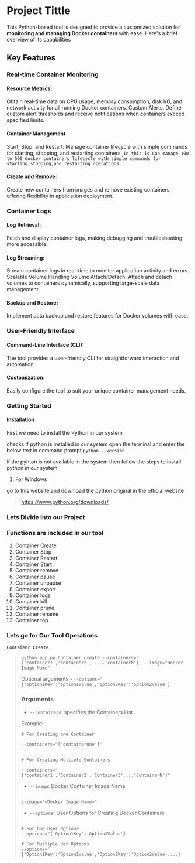 # Project Tittle

This Python-based tool is designed to provide a customized solution for **monitoring and managing Docker containers** with ease. Here's a brief overview of its capabilities

## Key Features

### Real-time Container Monitoring
#### Resource Metrics: 
Obtain real-time data on CPU usage, memory consumption, disk I/O, and network activity for all running Docker containers.
Custom Alerts: Define custom alert thresholds and receive notifications when containers exceed specified limits.
#### Container Management
Start, Stop, and Restart: Manage container lifecycle with simple commands for starting, stopping, and restarting containers.
` In this is Can manage 100 to 500 docker containers lifecycle with simple commands for starting,stopping,and restarting operations. `
#### Create and Remove: 
Create new containers from images and remove existing containers, offering flexibility in application deployment.
### Container Logs
#### Log Retrieval: 
Fetch and display container logs, making debugging and troubleshooting more accessible.
#### Log Streaming: 
Stream container logs in real-time to monitor application activity and errors.
Scalable Volume Handling
Volume Attach/Detach: Attach and detach volumes to containers dynamically, supporting large-scale data management.
#### Backup and Restore: 
Implement data backup and restore features for Docker volumes with ease.
### User-Friendly Interface
#### Command-Line Interface (CLI): 
The tool provides a user-friendly CLI for straightforward interaction and automation.
#### Customization:
Easily configure the tool to suit your unique container management needs.

### Getting Started

#### Installation
First we need to install the Python in our system

checks if python is installed in our system open the terminal and enter the below text in command prompt
` python --version `

if the pyhton is not available in the system then
follow the steps to install python in our system
1) For Windows

go to this website and download the python original in the official website 

>   https://www.python.org/downloads/

### Lets Divide into our Project

### Functions are included in our tool

1) Container Create
2) Container Stop
3) Container Restart
4) Container Start
5) Container remove
6) Container pause
7) Container unpause
8) Container export
9) Container logs
10) Container kill
11) Container prune
12) Container rename
13) Container top


### Lets go for Our Tool Operations

`Contaienr Create `


>   ```
>   python app.py Container create --containers="['container1','container2',.....'containerN']  --image="Docker Image Name" 
>   
>   ```
>   Optional arguments -  `--options="{'option1Key':'option1Value','option2Key':'option2Value'}`
>   
>   ### Arguments
>   
>   - ` --containers `: specifies the Containers List
>   
>   Example:
>   
>   ```
>   # For Creating one Container
>   
>   --containers="['containerOne']"
>   ```
>   
>   
>   ```
>   
>   # For Creating Multiple Containers
>   
>   --containers="['container1','Container2','Container3'....'ContainerN']"
>   
>   ```
>   
>   - ` --image `: Docker Container Image Name
>   ```
>   
>   --image="<Docker Image Name>"
>   
>   ```
>   - ` --options `: User Options for Creating Docker Containers
>   
>   ```
>   
>   # For One User Options
>   --options="{'Option1Key':'Option1Value'}
>   
>   # For Multiple Uer Options
>   --options="{'Option1Key':'Option1Value','Option2Key':'Option2Value'....}
>   
>   ```

